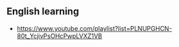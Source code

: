 English learning
----------------
- https://www.youtube.com/playlist?list=PLNUPGHCN-80t_YcjivPsOHcPwpLVXZ1VB
  
